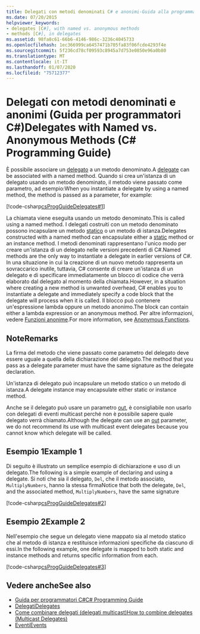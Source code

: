 ```yaml
---
title: Delegati con metodi denominati C# e anonimi-Guida alla programmazione
ms.date: 07/20/2015
helpviewer_keywords:
- delegates [C#], with named vs. anonymous methods
- methods [C#], in delegates
ms.assetid: 98fa8c61-66b6-4146-986c-3236c4045733
ms.openlocfilehash: 1ec366999ca6457471b705fa83f06fcde4293f4e
ms.sourcegitcommit: 5f236cd78cf09593c8945a7d753e0850e96a0b80
ms.translationtype: MT
ms.contentlocale: it-IT
ms.lasthandoff: 01/07/2020
ms.locfileid: "75712377"
---
```

# <a name="delegates-with-named-vs-anonymous-methods-c-programming-guide"></a><span data-ttu-id="286c0-102">Delegati con metodi denominati e anonimi (Guida per programmatori C#)</span><span class="sxs-lookup"><span data-stu-id="286c0-102">Delegates with Named vs. Anonymous Methods (C# Programming Guide)</span></span>
<span data-ttu-id="286c0-103">È possibile associare un [delegato](../../language-reference/builtin-types/reference-types.md) a un metodo denominato.</span><span class="sxs-lookup"><span data-stu-id="286c0-103">A [delegate](../../language-reference/builtin-types/reference-types.md) can be associated with a named method.</span></span> <span data-ttu-id="286c0-104">Quando si crea un'istanza di un delegato usando un metodo denominato, il metodo viene passato come parametro, ad esempio:</span><span class="sxs-lookup"><span data-stu-id="286c0-104">When you instantiate a delegate by using a named method, the method is passed as a parameter, for example:</span></span>  
  
 [!code-csharp[csProgGuideDelegates#1](~/samples/snippets/csharp/VS_Snippets_VBCSharp/csProgGuideDelegates/CS/Delegates.cs#1)]  
  
 <span data-ttu-id="286c0-105">La chiamata viene eseguita usando un metodo denominato.</span><span class="sxs-lookup"><span data-stu-id="286c0-105">This is called using a named method.</span></span> <span data-ttu-id="286c0-106">I delegati costruiti con un metodo denominato possono incapsulare un metodo [statico](../../language-reference/keywords/static.md) o un metodo di istanza.</span><span class="sxs-lookup"><span data-stu-id="286c0-106">Delegates constructed with a named method can encapsulate either a [static](../../language-reference/keywords/static.md) method or an instance method.</span></span> <span data-ttu-id="286c0-107">I metodi denominati rappresentano l'unico modo per creare un'istanza di un delegato nelle versioni precedenti di C#.</span><span class="sxs-lookup"><span data-stu-id="286c0-107">Named methods are the only way to instantiate a delegate in earlier versions of C#.</span></span> <span data-ttu-id="286c0-108">In una situazione in cui la creazione di un nuovo metodo rappresenta un sovraccarico inutile, tuttavia, C# consente di creare un'istanza di un delegato e di specificare immediatamente un blocco di codice che verrà elaborato dal delegato al momento della chiamata.</span><span class="sxs-lookup"><span data-stu-id="286c0-108">However, in a situation where creating a new method is unwanted overhead, C# enables you to instantiate a delegate and immediately specify a code block that the delegate will process when it is called.</span></span> <span data-ttu-id="286c0-109">Il blocco può contenere un'espressione lambda oppure un metodo anonimo.</span><span class="sxs-lookup"><span data-stu-id="286c0-109">The block can contain either a lambda expression or an anonymous method.</span></span> <span data-ttu-id="286c0-110">Per altre informazioni, vedere [Funzioni anonime](../statements-expressions-operators/anonymous-functions.md).</span><span class="sxs-lookup"><span data-stu-id="286c0-110">For more information, see [Anonymous Functions](../statements-expressions-operators/anonymous-functions.md).</span></span>  
  
## <a name="remarks"></a><span data-ttu-id="286c0-111">Note</span><span class="sxs-lookup"><span data-stu-id="286c0-111">Remarks</span></span>  
 <span data-ttu-id="286c0-112">La firma del metodo che viene passato come parametro del delegato deve essere uguale a quella della dichiarazione del delegato.</span><span class="sxs-lookup"><span data-stu-id="286c0-112">The method that you pass as a delegate parameter must have the same signature as the delegate declaration.</span></span>  
  
 <span data-ttu-id="286c0-113">Un'istanza di delegato può incapsulare un metodo statico o un metodo di istanza.</span><span class="sxs-lookup"><span data-stu-id="286c0-113">A delegate instance may encapsulate either static or instance method.</span></span>  
  
 <span data-ttu-id="286c0-114">Anche se il delegato può usare un parametro [out](../../language-reference/keywords/out-parameter-modifier.md), è consigliabile non usarlo con delegati di eventi multicast perché non è possibile sapere quale delegato verrà chiamato.</span><span class="sxs-lookup"><span data-stu-id="286c0-114">Although the delegate can use an [out](../../language-reference/keywords/out-parameter-modifier.md) parameter, we do not recommend its use with multicast event delegates because you cannot know which delegate will be called.</span></span>  
  
## <a name="example-1"></a><span data-ttu-id="286c0-115">Esempio 1</span><span class="sxs-lookup"><span data-stu-id="286c0-115">Example 1</span></span>  
 <span data-ttu-id="286c0-116">Di seguito è illustrato un semplice esempio di dichiarazione e uso di un delegato.</span><span class="sxs-lookup"><span data-stu-id="286c0-116">The following is a simple example of declaring and using a delegate.</span></span> <span data-ttu-id="286c0-117">Si noti che sia il delegato, `Del`, che il metodo associato, `MultiplyNumbers`, hanno la stessa firma</span><span class="sxs-lookup"><span data-stu-id="286c0-117">Notice that both the delegate, `Del`, and the associated method, `MultiplyNumbers`, have the same signature</span></span>  
  
 [!code-csharp[csProgGuideDelegates#2](~/samples/snippets/csharp/VS_Snippets_VBCSharp/csProgGuideDelegates/CS/Delegates.cs#2)]  
  
## <a name="example-2"></a><span data-ttu-id="286c0-118">Esempio 2</span><span class="sxs-lookup"><span data-stu-id="286c0-118">Example 2</span></span>  
 <span data-ttu-id="286c0-119">Nell'esempio che segue un delegato viene mappato sia al metodo statico che al metodo di istanza e restituisce informazioni specifiche da ciascuno di essi.</span><span class="sxs-lookup"><span data-stu-id="286c0-119">In the following example, one delegate is mapped to both static and instance methods and returns specific information from each.</span></span>  
  
 [!code-csharp[csProgGuideDelegates#3](~/samples/snippets/csharp/VS_Snippets_VBCSharp/csProgGuideDelegates/CS/Delegates.cs#3)]  
  
## <a name="see-also"></a><span data-ttu-id="286c0-120">Vedere anche</span><span class="sxs-lookup"><span data-stu-id="286c0-120">See also</span></span>

- [<span data-ttu-id="286c0-121">Guida per programmatori C#</span><span class="sxs-lookup"><span data-stu-id="286c0-121">C# Programming Guide</span></span>](../index.md)
- [<span data-ttu-id="286c0-122">Delegati</span><span class="sxs-lookup"><span data-stu-id="286c0-122">Delegates</span></span>](./index.md)
- [<span data-ttu-id="286c0-123">Come combinare delegati (delegati multicast)</span><span class="sxs-lookup"><span data-stu-id="286c0-123">How to combine delegates (Multicast Delegates)</span></span>](./how-to-combine-delegates-multicast-delegates.md)
- [<span data-ttu-id="286c0-124">Eventi</span><span class="sxs-lookup"><span data-stu-id="286c0-124">Events</span></span>](../events/index.md)
